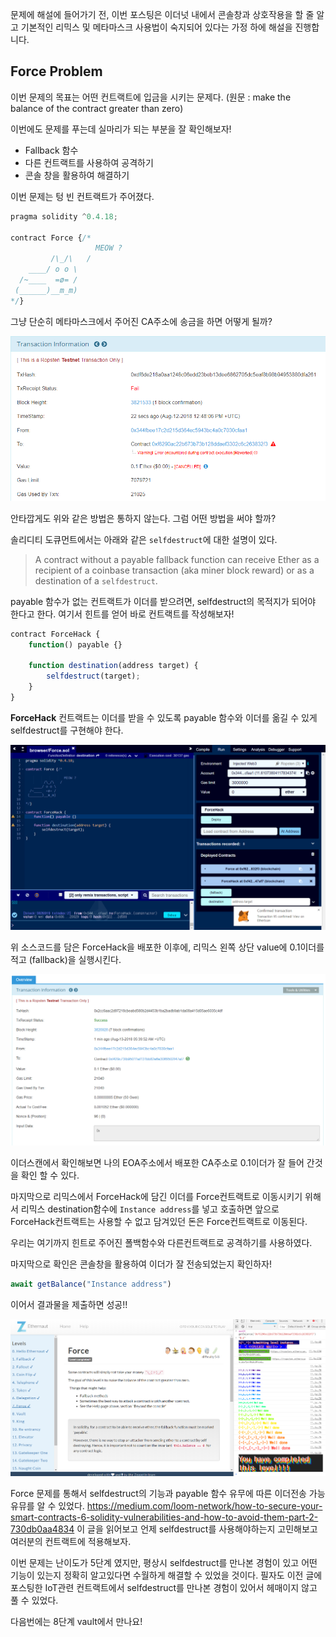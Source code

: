 문제에 해설에 들어가기 전,  이번 포스팅은 이더넛 내에서 콘솔창과 상호작용을 할 줄 알고 기본적인 리믹스 및 메타마스크 사용법이 숙지되어 있다는 가정 하에 해설을 진행합니다.



## Force Problem

이번 문제의 목표는 어떤 컨트랙트에 입금을 시키는 문제다. (원문 : make the balance of the contract greater than zero)

이번에도 문제를 푸는데 실마리가 되는 부분을 잘 확인해보자!

- Fallback 함수
- 다른 컨트랙트를 사용하여 공격하기
- 콘솔 창을 활용하여 해결하기



이번 문제는 텅 빈 컨트랙트가 주어졌다.

```javascript
pragma solidity ^0.4.18;

contract Force {/*
                   MEOW ?
         /\_/\   /
    ____/ o o \
  /~____  =ø= /
 (______)__m_m)
*/}
```



그냥 단순히 메타마스크에서 주어진 CA주소에 송금을 하면 어떻게 될까?

![](https://github.com/heuristicwave/TIL-about-Blockchain/blob/master/img/force01.png?raw=true)



안타깝게도 위와 같은 방법은 통하지 않는다. 그럼 어떤 방법을 써야 할까?

솔리디티 도큐먼트에서는 아래와 같은 `selfdestruct`에 대한 설명이 있다.

> A contract without a payable fallback function can receive Ether as a recipient of a coinbase transaction (aka miner block reward) or as a destination of a `selfdestruct`.

payable 함수가 없는 컨트랙트가 이더를 받으려면, selfdestruct의 목적지가 되어야 한다고 한다. 여기서 힌트를 얻어 바로 컨트랙트를 작성해보자!

```javascript
contract ForceHack {
    function() payable {}
    
    function destination(address target) {
        selfdestruct(target);
    }
}
```

**ForceHack** 컨트랙트는 이더를 받을 수 있도록 payable 함수와 이더를 옮길 수 있게 selfdestruct를 구현해야 한다.

![](https://github.com/heuristicwave/TIL-about-Blockchain/blob/master/img/force02.png?raw=true)

위 소스코드를 담은 ForceHack을 배포한 이후에, 리믹스 왼쪽 상단 value에 0.1이더를 적고 (fallback)을 실행시킨다.

![](https://github.com/heuristicwave/TIL-about-Blockchain/blob/master/img/force03.png?raw=true)

이더스캔에서 확인해보면 나의 EOA주소에서 배포한 CA주소로 0.1이더가 잘 들어 간것을 확인 할 수 있다.

마지막으로 리믹스에서 ForceHack에 담긴 이더를 Force컨트랙트로 이동시키기 위해서 리믹스 destination함수에 `Instance address`를 넣고 호출하면 앞으로 ForceHack컨트랙트는 사용할 수 없고 담겨있던 돈은 Force컨트랙트로 이동된다.

우리는 여기까지 힌트로 주어진 폴백함수와 다른컨트랙트로 공격하기를 사용하였다.

마지막으로 확인은 콘솔창을 활용하여 이더가 잘 전송되었는지 확인하자!

```javascript
await getBalance("Instance address")
```

이어서 결과물을 제출하면 성공!!

![](https://github.com/heuristicwave/TIL-about-Blockchain/blob/master/img/force04.png?raw=true)

Force 문제를 통해서 selfdestruct의 기능과 payable 함수 유무에 따른 이더전송 가능유뮤를 알 수 있었다. https://medium.com/loom-network/how-to-secure-your-smart-contracts-6-solidity-vulnerabilities-and-how-to-avoid-them-part-2-730db0aa4834 이 글을 읽어보고 언제 selfdestruct를 사용해야하는지 고민해보고 여러분의 컨트랙트에 적용해보자.

이번 문제는 난이도가 5단계 였지만, 평상시 selfdestruct를 만나본 경험이 있고 어떤 기능이 있는지 정확히 알고있다면 수월하게 해결할 수 있었을 것이다. 필자도 이전 글에 포스팅한 IoT관련 컨트랙트에서 selfdestruct를 만나본 경험이 있어서 헤매이지 않고 풀 수 있었다.

다음번에는 8단계 vault에서 만나요!

